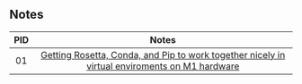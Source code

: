 
Notes
------


| PID        | Notes |  
| :-------------: |:---:| 
| 01      | [Getting Rosetta, Conda, and Pip to work together nicely in virtual enviroments on M1 hardware](https://github.com/emmcauley/tidbits/blob/main/jupyter_conda_pip_MacM1.md) |  
